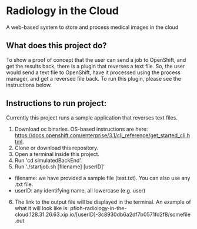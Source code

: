 # Radiology in the Cloud
A web-based system to store and process medical images in the cloud
## What does this project do?
To show a proof of concept that the user can send a job to OpenShift, and get the results back, there is a plugin that reverses a text file. So, the user would send a text file to OpenShift, have it processed using the process manager, and get a reversed file back. To run this plugin, please see the instructions below.
## Instructions to run project:
Currently this project runs a sample application that reverses text files.
1. Download oc binaries. OS-based instructions are here: https://docs.openshift.com/enterprise/3.1/cli_reference/get_started_cli.html.
2. Clone or download this repository.
3. Open a terminal inside this project.
4. Run 'cd simulatedBackEnd’.
5. Run './startjob.sh [filename] [userID]'
  * filename: we have provided a sample file (test.txt).  You can also use any .txt file.
  * userID: any identifying name, all lowercase (e.g. user)
6. The link to the output file will be displayed in the terminal.  An example of what it will look like is: pfioh-radiology-in-the-cloud.128.31.26.63.xip.io/[userID]-3c8930db6a2df7b0571fd2f8/somefile.out